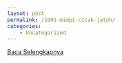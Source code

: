 ```yaml
---
layout: post
permalink: /1001-mimpi-cicak-jatuh/
categories:
    - Uncategorized
---
```


[Baca Selengkapnya](/03)